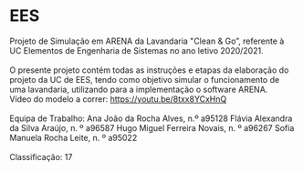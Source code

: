 # EES
Projeto de Simulação em ARENA da Lavandaria "Clean & Go”, referente à UC Elementos de Engenharia de Sistemas no ano letivo 2020/2021.
</br>
</br>
O presente projeto contém todas as instruções e etapas da elaboração do projeto da UC de EES, tendo como objetivo simular o funcionamento de uma lavandaria, utilizando para a implementação o software ARENA.
</br>
Vídeo do modelo a correr: https://youtu.be/8txx8YCxHnQ
</br>
</br>
Equipa de Trabalho:
Ana João da Rocha Alves, n.º a95128
Flávia Alexandra da Silva Araújo, n. º a96587
Hugo Miguel Ferreira Novais, n. º a96267
Sofia Manuela Rocha Leite, n. º a95022
</br>
</br>
Classificação: 17
